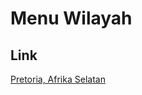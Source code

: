 # Menu Wilayah

## Link

[Pretoria, Afrika Selatan](https://github.com/gigit-pemilu/pemilu-2024-99-luar-negeri/tree/main/pileg-dpr/hitung-suara/sub/99-luar-negeri/sub/94-pretoria-afrika-selatan/sub/01-pretoria-afrika-selatan)

